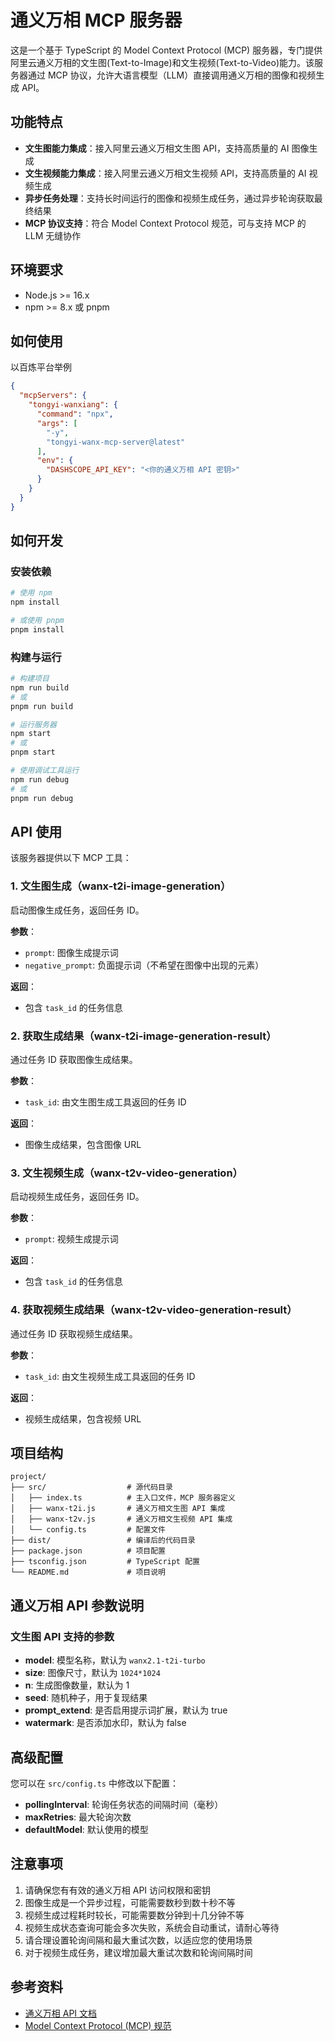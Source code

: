# 通义万相 MCP 服务器

这是一个基于 TypeScript 的 Model Context Protocol (MCP) 服务器，专门提供阿里云通义万相的文生图(Text-to-Image)和文生视频(Text-to-Video)能力。该服务器通过 MCP 协议，允许大语言模型（LLM）直接调用通义万相的图像和视频生成 API。

## 功能特点

- **文生图能力集成**：接入阿里云通义万相文生图 API，支持高质量的 AI 图像生成
- **文生视频能力集成**：接入阿里云通义万相文生视频 API，支持高质量的 AI 视频生成
- **异步任务处理**：支持长时间运行的图像和视频生成任务，通过异步轮询获取最终结果
- **MCP 协议支持**：符合 Model Context Protocol 规范，可与支持 MCP 的 LLM 无缝协作

## 环境要求

- Node.js >= 16.x
- npm >= 8.x 或 pnpm

## 如何使用

以百炼平台举例

```json
{
  "mcpServers": {
    "tongyi-wanxiang": {
      "command": "npx",
      "args": [
        "-y",
        "tongyi-wanx-mcp-server@latest"
      ],
      "env": {
        "DASHSCOPE_API_KEY": "<你的通义万相 API 密钥>"
      }
    }
  }
}
```

## 如何开发

### 安装依赖

```bash
# 使用 npm
npm install

# 或使用 pnpm
pnpm install
```

### 构建与运行

```bash
# 构建项目
npm run build
# 或
pnpm run build

# 运行服务器
npm start
# 或
pnpm start

# 使用调试工具运行
npm run debug
# 或
pnpm run debug
```

## API 使用

该服务器提供以下 MCP 工具：

### 1. 文生图生成（wanx-t2i-image-generation）

启动图像生成任务，返回任务 ID。

**参数**：
- `prompt`: 图像生成提示词
- `negative_prompt`: 负面提示词（不希望在图像中出现的元素）

**返回**：
- 包含 `task_id` 的任务信息

### 2. 获取生成结果（wanx-t2i-image-generation-result）

通过任务 ID 获取图像生成结果。

**参数**：
- `task_id`: 由文生图生成工具返回的任务 ID

**返回**：
- 图像生成结果，包含图像 URL

### 3. 文生视频生成（wanx-t2v-video-generation）

启动视频生成任务，返回任务 ID。

**参数**：
- `prompt`: 视频生成提示词

**返回**：
- 包含 `task_id` 的任务信息

### 4. 获取视频生成结果（wanx-t2v-video-generation-result）

通过任务 ID 获取视频生成结果。

**参数**：
- `task_id`: 由文生视频生成工具返回的任务 ID

**返回**：
- 视频生成结果，包含视频 URL

## 项目结构

```
project/
├── src/                  # 源代码目录
│   ├── index.ts          # 主入口文件，MCP 服务器定义
│   ├── wanx-t2i.js       # 通义万相文生图 API 集成
│   ├── wanx-t2v.js       # 通义万相文生视频 API 集成
│   └── config.ts         # 配置文件
├── dist/                 # 编译后的代码目录
├── package.json          # 项目配置
├── tsconfig.json         # TypeScript 配置
└── README.md             # 项目说明
```

## 通义万相 API 参数说明

### 文生图 API 支持的参数

- **model**: 模型名称，默认为 `wanx2.1-t2i-turbo`
- **size**: 图像尺寸，默认为 `1024*1024`
- **n**: 生成图像数量，默认为 1
- **seed**: 随机种子，用于复现结果
- **prompt_extend**: 是否启用提示词扩展，默认为 true
- **watermark**: 是否添加水印，默认为 false

## 高级配置

您可以在 `src/config.ts` 中修改以下配置：

- **pollingInterval**: 轮询任务状态的间隔时间（毫秒）
- **maxRetries**: 最大轮询次数
- **defaultModel**: 默认使用的模型

## 注意事项

1. 请确保您有有效的通义万相 API 访问权限和密钥
2. 图像生成是一个异步过程，可能需要数秒到数十秒不等
3. 视频生成过程耗时较长，可能需要数分钟到十几分钟不等
4. 视频生成状态查询可能会多次失败，系统会自动重试，请耐心等待
5. 请合理设置轮询间隔和最大重试次数，以适应您的使用场景
6. 对于视频生成任务，建议增加最大重试次数和轮询间隔时间

## 参考资料

- [通义万相 API 文档](https://help.aliyun.com/document_detail/2512439.html)
- [Model Context Protocol (MCP) 规范](https://github.com/llm-protocol/mcp-spec) 